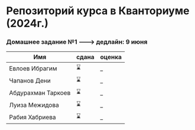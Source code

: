 # Репозиторий курса в Кванториуме (2024г.)
### Домашнее задание №1 ---> дедлайн: 9 июня
|Имя |сдана|оценка|
| ----------- |----------- | ----------- |
|Евлоев Ибрагим|:hourglass:|_|
|Чапанов Дени|:hourglass:|_|
|Абдурахман Таркоев|:hourglass:|_|
|Луиза Межидова|:hourglass:|_|
|Рабия Хабриева|:hourglass:|_|